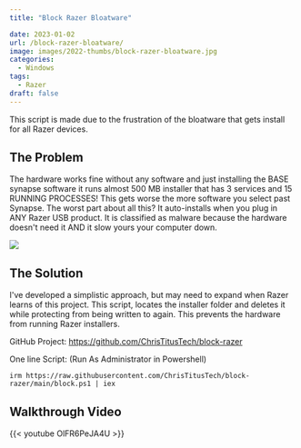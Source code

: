 ```yaml
---
title: "Block Razer Bloatware"

date: 2023-01-02
url: /block-razer-bloatware/
image: images/2022-thumbs/block-razer-bloatware.jpg
categories:
  - Windows
tags:
  - Razer
draft: false
---
```

This script is made due to the frustration of the bloatware that gets install for all Razer devices.
<!--more-->

## The Problem

 The hardware works fine without any software and just installing the BASE synapse software it runs almost 500 MB installer that has 3 services and 15 RUNNING PROCESSES! This gets worse the more software you select past Synapse. The worst part about all this? It auto-installs when you plug in ANY Razer USB product. It is classified as malware because the hardware doesn't need it AND it slow yours your computer down.

![](/images/2022/block-razer-bloatware/bloatware.png)

## The Solution

I've developed a simplistic approach, but may need to expand when Razer learns of this project. This script, locates the installer folder and deletes it while protecting from being written to again. This prevents the hardware from running Razer installers.

GitHub Project: <https://github.com/ChrisTitusTech/block-razer>

One line Script: (Run As Administrator in Powershell)

```
irm https://raw.githubusercontent.com/ChrisTitusTech/block-razer/main/block.ps1 | iex
```

## Walkthrough Video

{{< youtube OlFR6PeJA4U >}}
